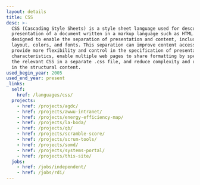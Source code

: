 ```yaml
---
layout: details
title: CSS
desc: >-
  CSS (Cascading Style Sheets) is a style sheet language used for describing the
  presentation of a document written in a markup language such as HTML. CSS is
  designed to enable the separation of presentation and content, including
  layout, colors, and fonts. This separation can improve content accessibility,
  provide more flexibility and control in the specification of presentation
  characteristics, enable multiple web pages to share formatting by specifying
  the relevant CSS in a separate .css file, and reduce complexity and repetition
  in the structural content.
used_begin_year: 2005
used_end_year: present
_links:
  self:
    href: /languages/css/
  projects:
    - href: /projects/agdc/
    - href: /projects/awwu-intranet/
    - href: /projects/energy-efficiency-map/
    - href: /projects/la-boda/
    - href: /projects/qb/
    - href: /projects/scramble-score/
    - href: /projects/scrum-tools/
    - href: /projects/somd/
    - href: /projects/systems-portal/
    - href: /projects/this-site/
  jobs:
    - href: /jobs/independent/
    - href: /jobs/rdi/
---
```

